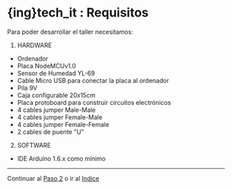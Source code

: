 # {ing}tech_it : Requisitos

Para poder desarrollar el taller necesitamos:

1. HARDWARE
- Ordenador
- Placa NodeMCUv1.0
- Sensor de Humedad YL-69
- Cable Micro USB para conectar la placa al ordenador
- Pila 9V
- Caja configurable 20x15cm 
- Placa protoboard para construir circuitos electrónicos
- 4 cables jumper Male-Male
- 4 cables jumper Female-Male
- 4 cables jumper Female-Female
- 2 cables de puente "U"

2. SOFTWARE
- IDE Arduino 1.6.x como mínimo

--------
Continuar al  [Paso 2](./placa_nodemcu.md) o ir al [Indice](./index.md)